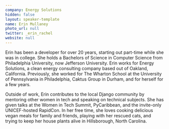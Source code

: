 ```yaml
---
company: Energy Solutions
hidden: false
layout: speaker-template
name: Erin Mullaney
photo_url: null
twitter: _erin_rachel
website: null
---
```


Erin has been a developer for over 20 years, starting out part-time while she was in college. She holds a Bachelors of Science in Computer Science from Philadelphia University, now Jefferson University. Erin works for Energy Solutions, a clean energy consulting company based out of Oakland, California. Previously, she worked for The Wharton School at the University of Pennsylvania in Philadelphia, Caktus Group in Durham, and for herself for a few years.

Outside of work, Erin contributes to the local Django community by mentoring other women in tech and speaking on technical subjects. She has given talks at the Women in Tech Summit, PyCaribbean, and the invite-only UNICEF-hosted RapidCon. In her free time, she loves cooking delicious vegan meals for family and friends, playing with her rescued cats, and trying to keep her house plants alive in Hillsborough, North Carolina.

